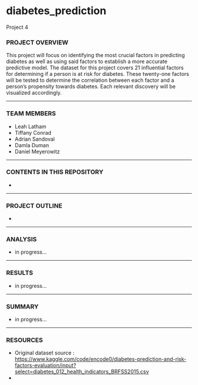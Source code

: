 # diabetes_prediction
Project 4

### PROJECT OVERVIEW

This project will focus on identifying the most crucial factors in predicting diabetes as well as using said factors to establish a more accurate predictive model. The dataset for this project covers 21 influential factors for determining if a person is at risk for diabetes. These twenty-one factors will be tested to determine the correlation between each factor and a person’s propensity towards diabetes.  Each relevant discovery will be visualized accordingly.

____________________________________________________________________________________________

### TEAM MEMBERS

* Leah Latham
* Tiffany Conrad
* Adrian Sandoval
* Damla Duman
* Daniel Meyerowitz

____________________________________________________________________________________________

### CONTENTS IN THIS REPOSITORY

* 

____________________________________________________________________________________________

### PROJECT OUTLINE

* 

____________________________________________________________________________________________

### ANALYSIS

* in progress...

____________________________________________________________________________________________

### RESULTS

* in progress...

____________________________________________________________________________________________

### SUMMARY

* in progress...

____________________________________________________________________________________________

### RESOURCES

* Original dataset source : https://www.kaggle.com/code/encode0/diabetes-prediction-and-risk-factors-evaluation/input?select=diabetes_012_health_indicators_BRFSS2015.csv
* 